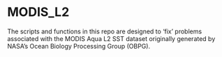 # MODIS_L2
The scripts and functions in this repo are designed to ‘fix’ problems associated with the MODIS Aqua L2 SST dataset originally generated by NASA’s Ocean Biology Processing Group (OBPG). 
